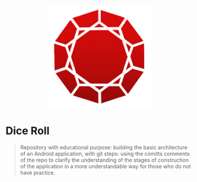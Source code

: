 <p align="center">
    <a href="#">
		<img src="assets/dice-roll.png" width="280" alt="Algorithm in Action">
    </a>
</p>

# Dice Roll

> Repository with educational purpose: building the basic architecture of an Android application, with git steps: using the comitts comments of the repo to clarify the understanding of the stages of construction of the application in a more understandable way for those who do not have practice.
